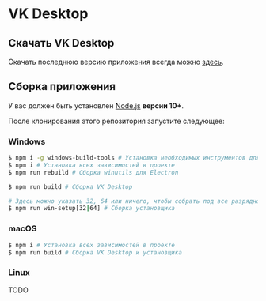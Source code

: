 # VK Desktop

## Скачать VK Desktop

Скачать последнюю версию приложения всегда можно [здесь](https://github.com/danyadev/vk-desktop/releases).

## Сборка приложения

У вас должен быть установлен [Node.js](http://nodejs.org) **версии 10+**.

После клонирования этого репозитория запустите следующее:

### Windows

``` bash
$ npm i -g windows-build-tools # Установка необходимых инструментов для сборки
$ npm i # Установка всех зависимостей в проекте
$ npm run rebuild # Сборка winutils для Electron

$ npm run build # Сборка VK Desktop

# Здесь можно указать 32, 64 или ничего, чтобы собрать под все разрядности
$ npm run win-setup[32|64] # Сборка установщика
```

### macOS

```bash
$ npm i # Установка всех зависимостей в проекте
$ npm run build # Сборка VK Desktop и установщика
```

### Linux

TODO
